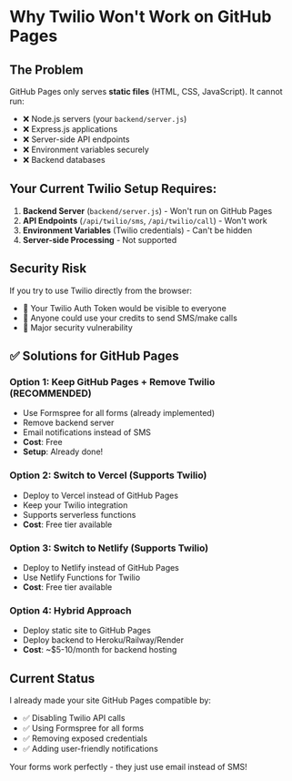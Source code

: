 # Why Twilio Won't Work on GitHub Pages

## The Problem

GitHub Pages only serves **static files** (HTML, CSS, JavaScript). It cannot run:

- ❌ Node.js servers (your `backend/server.js`)
- ❌ Express.js applications  
- ❌ Server-side API endpoints
- ❌ Environment variables securely
- ❌ Backend databases

## Your Current Twilio Setup Requires:

1. **Backend Server** (`backend/server.js`) - Won't run on GitHub Pages
2. **API Endpoints** (`/api/twilio/sms`, `/api/twilio/call`) - Won't work
3. **Environment Variables** (Twilio credentials) - Can't be hidden
4. **Server-side Processing** - Not supported

## Security Risk

If you try to use Twilio directly from the browser:
- 🚨 Your Twilio Auth Token would be visible to everyone
- 🚨 Anyone could use your credits to send SMS/make calls
- 🚨 Major security vulnerability

## ✅ Solutions for GitHub Pages

### Option 1: Keep GitHub Pages + Remove Twilio (RECOMMENDED)
- Use Formspree for all forms (already implemented)
- Remove backend server
- Email notifications instead of SMS
- **Cost**: Free
- **Setup**: Already done!

### Option 2: Switch to Vercel (Supports Twilio)
- Deploy to Vercel instead of GitHub Pages
- Keep your Twilio integration
- Supports serverless functions
- **Cost**: Free tier available

### Option 3: Switch to Netlify (Supports Twilio)
- Deploy to Netlify instead of GitHub Pages  
- Use Netlify Functions for Twilio
- **Cost**: Free tier available

### Option 4: Hybrid Approach
- Deploy static site to GitHub Pages
- Deploy backend to Heroku/Railway/Render
- **Cost**: ~$5-10/month for backend hosting

## Current Status

I already made your site GitHub Pages compatible by:
- ✅ Disabling Twilio API calls
- ✅ Using Formspree for all forms
- ✅ Removing exposed credentials
- ✅ Adding user-friendly notifications

Your forms work perfectly - they just use email instead of SMS!

